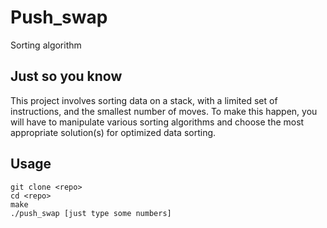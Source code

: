 # Push_swap
<!--The most useless and inefficient sorting algorithm you can possibly create<br />-->
Sorting algorithm

## Just so you know
This project involves sorting data on a stack, with a limited set of instructions, and the smallest number of moves. To make this happen, you will have to manipulate various sorting algorithms and choose the most appropriate solution(s) for optimized data sorting.
<br />

<!--YUP uh huh!-->

## Usage
```
git clone <repo>
cd <repo>
make
./push_swap [just type some numbers]
```
